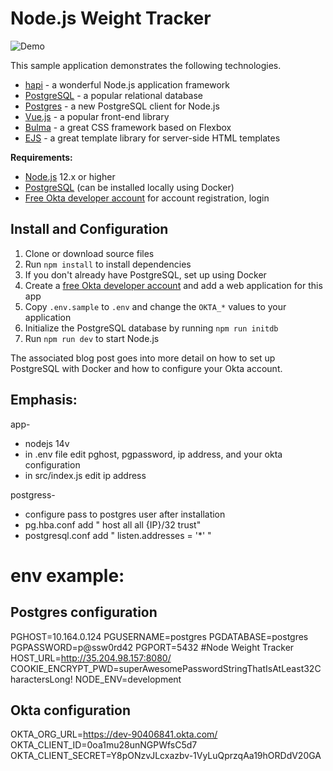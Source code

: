 # Node.js Weight Tracker

![Demo](docs/build-weight-tracker-app-demo.gif)

This sample application demonstrates the following technologies.

* [hapi](https://hapi.dev) - a wonderful Node.js application framework
* [PostgreSQL](https://www.postgresql.org/) - a popular relational database
* [Postgres](https://github.com/porsager/postgres) - a new PostgreSQL client for Node.js
* [Vue.js](https://vuejs.org/) - a popular front-end library
* [Bulma](https://bulma.io/) - a great CSS framework based on Flexbox
* [EJS](https://ejs.co/) - a great template library for server-side HTML templates

**Requirements:**

* [Node.js](https://nodejs.org/) 12.x or higher
* [PostgreSQL](https://www.postgresql.org/) (can be installed locally using Docker)
* [Free Okta developer account](https://developer.okta.com/) for account registration, login

## Install and Configuration

1. Clone or download source files
1. Run `npm install` to install dependencies
1. If you don't already have PostgreSQL, set up using Docker
1. Create a [free Okta developer account](https://developer.okta.com/) and add a web application for this app
1. Copy `.env.sample` to `.env` and change the `OKTA_*` values to your application
1. Initialize the PostgreSQL database by running `npm run initdb`
1. Run `npm run dev` to start Node.js

The associated blog post goes into more detail on how to set up PostgreSQL with Docker and how to configure your Okta account.



## Emphasis:
app-
* nodejs 14v
* in .env file edit pghost, pgpassword, ip address, and your okta configuration
* in src/index.js edit ip address


postgress-
* configure pass to postgres user after installation
* pg.hba.conf add " host all all {IP}/32 trust"
* postgresql.conf add " listen.addresses = '*' "

# env example:
## Postgres configuration
PGHOST=10.164.0.124
PGUSERNAME=postgres
PGDATABASE=postgres
PGPASSWORD=p@ssw0rd42
PGPORT=5432
#Node Weight Tracker
HOST_URL=http://35.204.98.157:8080/
COOKIE_ENCRYPT_PWD=superAwesomePasswordStringThatIsAtLeast32CharactersLong!
NODE_ENV=development
## Okta configuration
OKTA_ORG_URL=https://dev-90406841.okta.com/
OKTA_CLIENT_ID=0oa1mu28unNGPWfsC5d7
OKTA_CLIENT_SECRET=Y8pONzvJLcxazbv-1VyLuQprzqAa19hORDdV20GA
